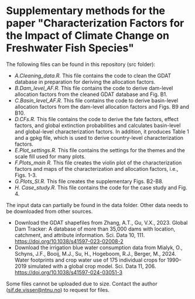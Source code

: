 # Supplementary methods for the paper "Characterization Factors for the Impact of Climate Change on Freshwater Fish Species"

The following files can be found in this repository (src folder):
- *A.Cleaning_data.R.* This file contains the code to clean the GDAT database in preparation for deriving the allocation factors.
- *B.Dam_level_AF.R.* This file contains the code to derive dam-level allocation factors from the cleaned GDAT database and Fig. B1.
- *C.Basin_level_AF.R.* This file contains the code to derive basin-level allocation factors from the dam-level allocation factors and Figs. B9 and B10.
- *D.CFs.R.* This file contains the code to derive the fate factors, effect factors, and global extinction probabilities and calculates basin-level and global-level characterization factors. In addition, it produces Table 1 and a gpkg file, which is used to derive country-level characterization factors.
- *E.Plot_settings.R.* This file contains the settings for the themes and the scale fill used for many plots.
- *F.Plots_main R.* This file creates the violin plot of the characterization factors and maps of the characterization and allocation factors, i.e., Figs. 1-3.
- *G.Plots_SI.R.* This file creates the supplementary Figs. B2-B8.
- *H. Case_study.R.* This file contains the code for the case study and Fig. 4.

The input data can partially be found in the data folder. Other data needs to be downloaded from other sources.
- Download the GDAT shapefiles from Zhang, A.T., Gu, V.X., 2023. Global Dam Tracker: A database of more than 35,000 dams with location, catchment, and attribute information. Sci. Data 10, 111. https://doi.org/10.1038/s41597-023-02008-2 
- Download the irrigation blue water consumption data from Mialyk, O., Schyns, J.F., Booij, M.J., Su, H., Hogeboom, R.J., Berger, M., 2024. Water footprints and crop water use of 175 individual crops for 1990–2019 simulated with a global crop model. Sci. Data 11, 206. https://doi.org/10.1038/s41597-024-03051-3

Some files cannot be uploaded due to size. Contact the author (sif.de.visser@ntnu.no) to request for files.
